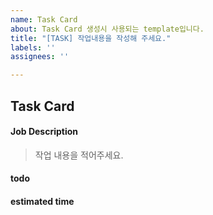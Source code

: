```yaml
---
name: Task Card
about: Task Card 생성시 사용되는 template입니다.
title: "[TASK] 작업내용을 작성해 주세요."
labels: ''
assignees: ''

---
```


## Task Card

#### Job Description
> 작업 내용을 적어주세요.

#### todo

#### estimated time
